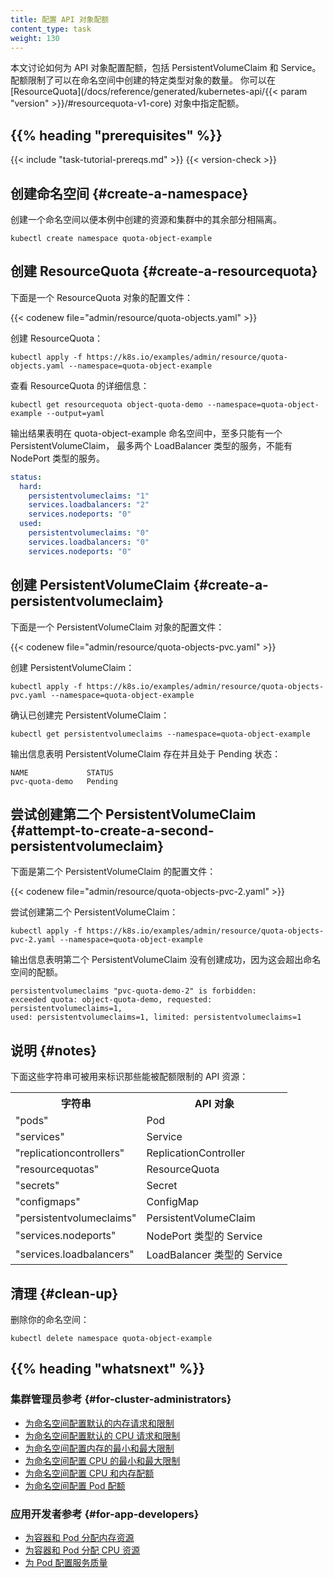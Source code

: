 ```yaml
---
title: 配置 API 对象配额
content_type: task
weight: 130
---
```




本文讨论如何为 API 对象配置配额，包括 PersistentVolumeClaim 和 Service。
配额限制了可以在命名空间中创建的特定类型对象的数量。
你可以在 [ResourceQuota](/docs/reference/generated/kubernetes-api/{{< param "version" >}}/#resourcequota-v1-core) 对象中指定配额。

## {{% heading "prerequisites" %}}

{{< include "task-tutorial-prereqs.md" >}} {{< version-check >}}


## 创建命名空间    {#create-a-namespace}

创建一个命名空间以便本例中创建的资源和集群中的其余部分相隔离。

```shell
kubectl create namespace quota-object-example
```

## 创建 ResourceQuota    {#create-a-resourcequota}

下面是一个 ResourceQuota 对象的配置文件：

{{< codenew file="admin/resource/quota-objects.yaml" >}}

创建 ResourceQuota：

```shell
kubectl apply -f https://k8s.io/examples/admin/resource/quota-objects.yaml --namespace=quota-object-example
```

查看 ResourceQuota 的详细信息：

```shell
kubectl get resourcequota object-quota-demo --namespace=quota-object-example --output=yaml
```

输出结果表明在 quota-object-example 命名空间中，至多只能有一个 PersistentVolumeClaim，
最多两个 LoadBalancer 类型的服务，不能有 NodePort 类型的服务。

```yaml
status:
  hard:
    persistentvolumeclaims: "1"
    services.loadbalancers: "2"
    services.nodeports: "0"
  used:
    persistentvolumeclaims: "0"
    services.loadbalancers: "0"
    services.nodeports: "0"
```

## 创建 PersistentVolumeClaim    {#create-a-persistentvolumeclaim}

下面是一个 PersistentVolumeClaim 对象的配置文件：

{{< codenew file="admin/resource/quota-objects-pvc.yaml" >}}

创建 PersistentVolumeClaim：

```shell
kubectl apply -f https://k8s.io/examples/admin/resource/quota-objects-pvc.yaml --namespace=quota-object-example
```

确认已创建完 PersistentVolumeClaim：

```shell
kubectl get persistentvolumeclaims --namespace=quota-object-example
```

输出信息表明 PersistentVolumeClaim 存在并且处于 Pending 状态：

```
NAME             STATUS
pvc-quota-demo   Pending
```

## 尝试创建第二个 PersistentVolumeClaim    {#attempt-to-create-a-second-persistentvolumeclaim}

下面是第二个 PersistentVolumeClaim 的配置文件：

{{< codenew file="admin/resource/quota-objects-pvc-2.yaml" >}}

尝试创建第二个 PersistentVolumeClaim：

```shell
kubectl apply -f https://k8s.io/examples/admin/resource/quota-objects-pvc-2.yaml --namespace=quota-object-example
```

输出信息表明第二个 PersistentVolumeClaim 没有创建成功，因为这会超出命名空间的配额。

```
persistentvolumeclaims "pvc-quota-demo-2" is forbidden:
exceeded quota: object-quota-demo, requested: persistentvolumeclaims=1,
used: persistentvolumeclaims=1, limited: persistentvolumeclaims=1
```

## 说明    {#notes}

下面这些字符串可被用来标识那些能被配额限制的 API 资源：

<table>
<tr><th>字符串</th><th>API 对象</th></tr>
<tr><td>"pods"</td><td>Pod</td></tr>
<tr><td>"services"</td><td>Service</td></tr>
<tr><td>"replicationcontrollers"</td><td>ReplicationController</td></tr>
<tr><td>"resourcequotas"</td><td>ResourceQuota</td></tr>
<tr><td>"secrets"</td><td>Secret</td></tr>
<tr><td>"configmaps"</td><td>ConfigMap</td></tr>
<tr><td>"persistentvolumeclaims"</td><td>PersistentVolumeClaim</td></tr>
<tr><td>"services.nodeports"</td><td>NodePort 类型的 Service</td></tr>
<tr><td>"services.loadbalancers"</td><td>LoadBalancer 类型的 Service</td></tr>
</table>

## 清理    {#clean-up}

删除你的命名空间：

```shell
kubectl delete namespace quota-object-example
```

## {{% heading "whatsnext" %}}


### 集群管理员参考    {#for-cluster-administrators}

* [为命名空间配置默认的内存请求和限制](/zh-cn/docs/tasks/administer-cluster/manage-resources/memory-default-namespace/)
* [为命名空间配置默认的 CPU 请求和限制](/zh-cn/docs/tasks/administer-cluster/manage-resources/cpu-default-namespace/)
* [为命名空间配置内存的最小和最大限制](/zh-cn/docs/tasks/administer-cluster/manage-resources/memory-constraint-namespace/)
* [为命名空间配置 CPU 的最小和最大限制](/zh-cn/docs/tasks/administer-cluster/manage-resources/cpu-constraint-namespace/)
* [为命名空间配置 CPU 和内存配额](/zh-cn/docs/tasks/administer-cluster/manage-resources/quota-memory-cpu-namespace/)
* [为命名空间配置 Pod 配额](/zh-cn/docs/tasks/administer-cluster/manage-resources/quota-pod-namespace/)


### 应用开发者参考    {#for-app-developers}

* [为容器和 Pod 分配内存资源](/zh-cn/docs/tasks/configure-pod-container/assign-memory-resource/)
* [为容器和 Pod 分配 CPU 资源](/zh-cn/docs/tasks/configure-pod-container/assign-cpu-resource/)
* [为 Pod 配置服务质量](/zh-cn/docs/tasks/configure-pod-container/quality-service-pod/)

